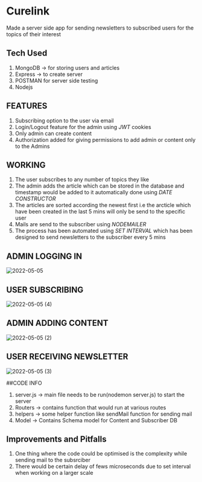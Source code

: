 # Curelink

Made a server side app for sending newsletters to subscribed users for the topics of their interest


## Tech Used
 1) MongoDB -> for storing users and articles
 2) Express -> to create server
 3) POSTMAN for server side testing
 4) Nodejs

## FEATURES
 1) Subscribing option to the user via email
 2) Login/Logout feature for the admin using *JWT* cookies
 3) Only admin can create content
 4) Authorization added for giving permissions to add admin or content only to the Admins

## WORKING 
 1) The user subscribes to any number of topics they like
 2) The admin adds the article which can be stored in the database and timestamp would be added to it automatically done using *DATE CONSTRUCTOR*
 3) The articles are sorted according the newest first i.e the arcticle which have been created in the last 5 mins will only be send to the specific user
 4) Mails are send to the subscriber using *NODEMAILER*
 5) The process has been automated using *SET INTERVAL* which has been designed to send newsletters to the subscriber every 5 mins


## ADMIN LOGGING IN 
![2022-05-05](https://user-images.githubusercontent.com/56127597/166907311-485bd110-61c0-472c-a346-a385419675d6.png)


## USER SUBSCRIBING
![2022-05-05 (4)](https://user-images.githubusercontent.com/56127597/166910575-41d391b5-a64f-4e78-95a7-fa9bc0f6b0aa.png)

## ADMIN ADDING CONTENT 
![2022-05-05 (2)](https://user-images.githubusercontent.com/56127597/166910276-f2d5e4c3-45f5-42a0-9881-5a2acdb22e59.png)



## USER RECEIVING NEWSLETTER 
![2022-05-05 (3)](https://user-images.githubusercontent.com/56127597/166910398-74875042-2fea-42ab-bdf9-9853faaaef1d.png)


##CODE INFO
1) server.js -> main file needs to be run(nodemon server.js) to start the server
2) Routers -> contains function that would run at various routes
3) helpers -> some helper function like sendMail function for sending mail
4) Model -> Contains Schema model for Content and Subscriber DB


## Improvements and Pitfalls
1) One thing where the code could be optimised is the complexity while sending mail to the subsrciber
2) There would be certain delay of fews microseconds due to set interval when working on a larger scale 
 
